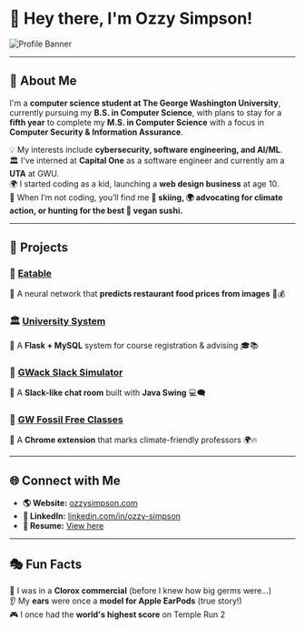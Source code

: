 # 👋 Hey there, I'm Ozzy Simpson!

![Profile Banner](https://www.ozzysimpson.com/static/ozzy.jpg)

---

## 👀 About Me

I'm a **computer science student at The George Washington University**, currently pursuing my **B.S. in Computer Science**, with plans to stay for a **fifth year** to complete my **M.S. in Computer Science** with a focus in **Computer Security & Information Assurance**.  

💡 My interests include **cybersecurity, software engineering, and AI/ML**.  
🏛️ I've interned at **Capital One** as a software engineer and currently am a **UTA** at GWU.  
🌍 I started coding as a kid, launching a **web design business** at age 10.  
🥢 When I’m not coding, you’ll find me **🎿 skiing, 🌍 advocating for climate action, or hunting for the best 🍣 vegan sushi.**  

---

## 🚀 Projects

### 🌭 [Eatable](https://gw-neural-networks-eatable.github.io)  
🔹 A neural network that **predicts restaurant food prices from images** 📸💰  

### 🏛️ [University System](https://github.com/ozzy-simpson/University-System)  
🔹 A **Flask + MySQL** system for course registration & advising 🎓📚  

### 💬 [GWack Slack Simulator](https://github.com/ozzy-simpson/GWack-Slack-Simulator)  
🔹 A **Slack-like chat room** built with **Java Swing** 💻🗨️  

### 🌱 [GW Fossil Free Classes](https://github.com/ozzy-simpson/GW-Fossil-Free-Classes)  
🔹 A **Chrome extension** that marks climate-friendly professors 🌍🔥  

---

## 🌐 Connect with Me

- **🌎 Website:** [ozzysimpson.com](https://ozzysimpson.com)  
- **🔗 LinkedIn:** [linkedin.com/in/ozzy-simpson](https://www.linkedin.com/in/ozzy-simpson)  
- **📜 Resume:** [View here](https://docs.google.com/document/d/1WXf4FbkafZSnK--Mv55lY--e2NkjNPcl/preview)

---

## 🎭 Fun Facts  

🦠 I was in a **Clorox commercial** (before I knew how big germs were...)  
👂 My **ears** were once a **model for Apple EarPods** (true story!)  
🎮 I once had the **world's highest score** on Temple Run 2

